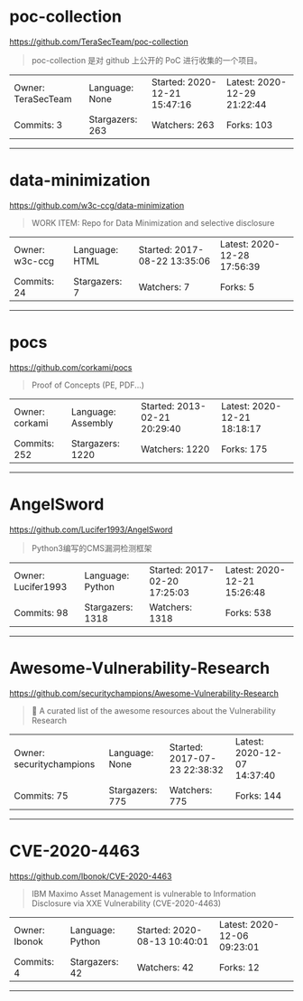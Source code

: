# poc-collection

https://github.com/TeraSecTeam/poc-collection
<blockquote>
poc-collection 是对 github 上公开的 PoC 进行收集的一个项目。
</blockquote>

<table>
<tr><td>Owner: TeraSecTeam</td>
    <td>Language: None</td>
    <td>Started: 2020-12-21 15:47:16</td>
    <td>Latest: 2020-12-29 21:22:44</td></tr>
<tr><td>Commits: 3</td>
    <td>Stargazers: 263</td>
    <td>Watchers: 263</td>
    <td>Forks: 103</td></tr>
</table>

---

# data-minimization

https://github.com/w3c-ccg/data-minimization
<blockquote>
WORK ITEM: Repo for Data Minimization and selective disclosure
</blockquote>

<table>
<tr><td>Owner: w3c-ccg</td>
    <td>Language: HTML</td>
    <td>Started: 2017-08-22 13:35:06</td>
    <td>Latest: 2020-12-28 17:56:39</td></tr>
<tr><td>Commits: 24</td>
    <td>Stargazers: 7</td>
    <td>Watchers: 7</td>
    <td>Forks: 5</td></tr>
</table>

---

# pocs

https://github.com/corkami/pocs
<blockquote>
Proof of Concepts (PE, PDF...)
</blockquote>

<table>
<tr><td>Owner: corkami</td>
    <td>Language: Assembly</td>
    <td>Started: 2013-02-21 20:29:40</td>
    <td>Latest: 2020-12-21 18:18:17</td></tr>
<tr><td>Commits: 252</td>
    <td>Stargazers: 1220</td>
    <td>Watchers: 1220</td>
    <td>Forks: 175</td></tr>
</table>

---

# AngelSword

https://github.com/Lucifer1993/AngelSword
<blockquote>
Python3编写的CMS漏洞检测框架
</blockquote>

<table>
<tr><td>Owner: Lucifer1993</td>
    <td>Language: Python</td>
    <td>Started: 2017-02-20 17:25:03</td>
    <td>Latest: 2020-12-21 15:26:48</td></tr>
<tr><td>Commits: 98</td>
    <td>Stargazers: 1318</td>
    <td>Watchers: 1318</td>
    <td>Forks: 538</td></tr>
</table>

---

# Awesome-Vulnerability-Research

https://github.com/securitychampions/Awesome-Vulnerability-Research
<blockquote>
🦄 A curated list of the awesome resources about the Vulnerability Research
</blockquote>

<table>
<tr><td>Owner: securitychampions</td>
    <td>Language: None</td>
    <td>Started: 2017-07-23 22:38:32</td>
    <td>Latest: 2020-12-07 14:37:40</td></tr>
<tr><td>Commits: 75</td>
    <td>Stargazers: 775</td>
    <td>Watchers: 775</td>
    <td>Forks: 144</td></tr>
</table>

---

# CVE-2020-4463

https://github.com/Ibonok/CVE-2020-4463
<blockquote>
IBM Maximo Asset Management is vulnerable to Information Disclosure via XXE Vulnerability (CVE-2020-4463)
</blockquote>

<table>
<tr><td>Owner: Ibonok</td>
    <td>Language: Python</td>
    <td>Started: 2020-08-13 10:40:01</td>
    <td>Latest: 2020-12-06 09:23:01</td></tr>
<tr><td>Commits: 4</td>
    <td>Stargazers: 42</td>
    <td>Watchers: 42</td>
    <td>Forks: 12</td></tr>
</table>

---

